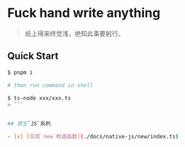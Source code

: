 # Fuck hand write anything 

> 纸上得来终觉浅，绝知此事要躬行。

## Quick Start

```bash
$ pnpm i

# then run command in shell
 
$ ts-node xxx/xxx.ts
> ```


## 原生`JS`系列

- [x] [实现`new`构造函数](./docs/native-js/new/index.ts)

